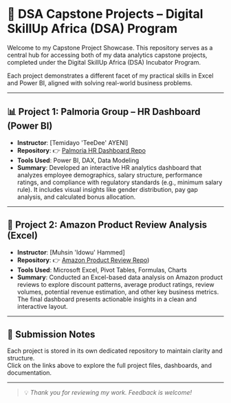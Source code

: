 # 💼 DSA Capstone Projects – Digital SkillUp Africa (DSA) Program

Welcome to my Capstone Project Showcase. This repository serves as a central hub for accessing both of my data analytics capstone projects, completed under the Digital SkillUp Africa (DSA) Incubator Program.

Each project demonstrates a different facet of my practical skills in Excel and Power BI, aligned with solving real-world business problems.

---

## 📊 Project 1: Palmoria Group – HR Dashboard (Power BI)
- **Instructor**: [Temidayo 'TeeDee' AYENI]
- **Repository**: 👉 [Palmoria HR Dashboard Repo](https://github.com/AMO-05/Palmoria-HR-Capstone-Project/blob/main/README.md)
- **Tools Used**: Power BI, DAX, Data Modeling
- **Summary**:
  Developed an interactive HR analytics dashboard that analyzes employee demographics, salary structure, performance ratings, and compliance with regulatory standards (e.g., minimum salary rule). It includes visual insights like gender distribution, pay gap analysis, and calculated bonus allocation.

---

## 🛒 Project 2: Amazon Product Review Analysis (Excel)
- **Instructor**: [Muhsin 'Idowu' Hammed]
- **Repository**: 👉 [Amazon Product Review Repo](https://github.com/AMO-05/Amazon_Product_Capstone_Project))
- **Tools Used**: Microsoft Excel, Pivot Tables, Formulas, Charts
- **Summary**:
  Conducted an Excel-based data analysis on Amazon product reviews to explore discount patterns, average product ratings, review volumes, potential revenue estimation, and other key business metrics. The final dashboard presents actionable insights in a clean and interactive layout.

---

## 🎯 Submission Notes

Each project is stored in its own dedicated repository to maintain clarity and structure.  
Click on the links above to explore the full project files, dashboards, and documentation.

---

> 💡 _Thank you for reviewing my work. Feedback is welcome!_

